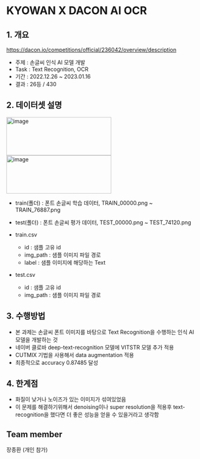# KYOWAN X DACON AI OCR
## 1. 개요
https://dacon.io/competitions/official/236042/overview/description
  - 주제 : 손글씨 인식 AI 모델 개발
  - Task : Text Recognition, OCR
  - 기간 : 2022.12.26 ~ 2023.01.16
  - 결과 : 26등 / 430
<!--  Other options to write Readme
  - [Deployment](#deployment)
  - [Used or Referenced Projects](Used-or-Referenced-Projects)
-->
## 2. 데이터셋 설명
<!--Wirte one paragraph of project description --> 
<img width="275" height = "100" alt="image" src="https://github.com/jang3463/kyowon_ai_ocr/assets/70848146/a797e391-b644-40af-8ae9-4981f5a5a148">
<img width="275" height = "100" alt="image" src="https://github.com/jang3463/kyowon_ai_ocr/assets/70848146/0edb2333-735c-4692-9fa0-dc8cfb675b8b">

- train(폴더) : 폰트 손글씨 학습 데이터, TRAIN_00000.png ~ TRAIN_76887.png


- test(폴더) :  폰트 손글씨 평가 데이터, TEST_00000.png ~ TEST_74120.png


- train.csv
  - id : 샘플 고유 id
  - img_path : 샘플 이미지 파일 경로
  - label : 샘플 이미지에 해당하는 Text


- test.csv
  - id : 샘플 고유 id
  - img_path : 샘플 이미지 파일 경로

## 3. 수행방법
<!-- Write Overview about this project -->
- 본 과제는 손글씨 폰트 이미지를 바탕으로 Text Recognition을 수행하는 인식 AI 모델을 개발하는 것
- 네이버 클로바 deep-text-recognition 모델에 VITSTR 모델 추가 적용
- CUTMIX 기법을 사용해서 data augmentation 적용
- 최종적으로 accuracy 0.87485 달성

## 4. 한계점
<!-- Write Overview about this project -->
- 화질이 낮거나 노이즈가 있는 이미지가 섞여있었음
- 이 문제를 해결하기위해서 denoising이나 super resolution을 적용후 text-recognition을 했다면 더 좋은 성능을 얻을 수 있을거라고 생각함

## Team member
장종환 (개인 참가)

